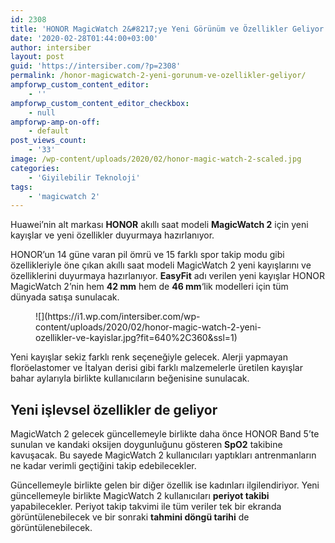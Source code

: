```yaml
---
id: 2308
title: 'HONOR MagicWatch 2&#8217;ye Yeni Görünüm ve Özellikler Geliyor'
date: '2020-02-28T01:44:00+03:00'
author: intersiber
layout: post
guid: 'https://intersiber.com/?p=2308'
permalink: /honor-magicwatch-2-yeni-gorunum-ve-ozellikler-geliyor/
ampforwp_custom_content_editor:
    - ''
ampforwp_custom_content_editor_checkbox:
    - null
ampforwp-amp-on-off:
    - default
post_views_count:
    - '33'
image: /wp-content/uploads/2020/02/honor-magic-watch-2-scaled.jpg
categories:
    - 'Giyilebilir Teknoloji'
tags:
    - 'magicwatch 2'
---
```


Huawei’nin alt markası **HONOR** akıllı saat modeli **MagicWatch 2** için yeni kayışlar ve yeni özellikler duyurmaya hazırlanıyor.

HONOR’un 14 güne varan pil ömrü ve 15 farklı spor takip modu gibi özellikleriyle öne çıkan akıllı saat modeli MagicWatch 2 yeni kayışlarını ve özelliklerini duyurmaya hazırlanıyor. **EasyFit** adı verilen yeni kayışlar HONOR MagicWatch 2’nin hem **42 mm** hem de **46 mm**‘lik modelleri için tüm dünyada satışa sunulacak.

<figure class="wp-block-image size-large">![](https://i1.wp.com/intersiber.com/wp-content/uploads/2020/02/honor-magic-watch-2-yeni-ozellikler-ve-kayislar.jpg?fit=640%2C360&ssl=1)</figure>Yeni kayışlar sekiz farklı renk seçeneğiyle gelecek. Alerji yapmayan floröelastomer ve İtalyan derisi gibi farklı malzemelerle üretilen kayışlar bahar aylarıyla birlikte kullanıcıların beğenisine sunulacak.

## Yeni işlevsel özellikler de geliyor

MagicWatch 2 gelecek güncellemeyle birlikte daha önce HONOR Band 5’te sunulan ve kandaki oksijen doygunluğunu gösteren **SpO2** takibine kavuşacak. Bu sayede MagicWatch 2 kullanıcıları yaptıkları antrenmanların ne kadar verimli geçtiğini takip edebilecekler.

Güncellemeyle birlikte gelen bir diğer özellik ise kadınları ilgilendiriyor. Yeni güncellemeyle birlikte MagicWatch 2 kullanıcıları **periyot takibi** yapabilecekler. Periyot takip takvimi ile tüm veriler tek bir ekranda görüntülenebilecek ve bir sonraki **tahmini döngü tarihi** de görüntülenebilecek.
